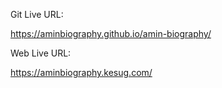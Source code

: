 Git Live URL:  

https://aminbiography.github.io/amin-biography/

Web Live URL: 

https://aminbiography.kesug.com/ 













